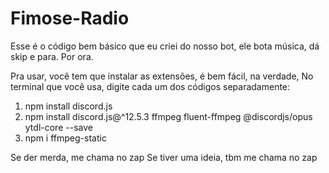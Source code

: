 # Fimose-Radio
Esse é o código bem básico que eu criei do nosso bot, ele bota música, dá skip e para. Por ora.

Pra usar, você tem que instalar as extensões, é bem fácil, na verdade,
No terminal que você usa, digite cada um dos códigos separadamente:
1. npm install discord.js
2. npm install discord.js@^12.5.3 ffmpeg fluent-ffmpeg @discordjs/opus ytdl-core --save
3. npm i ffmpeg-static

Se der merda, me chama no zap
Se tiver uma ideia, tbm me chama no zap
